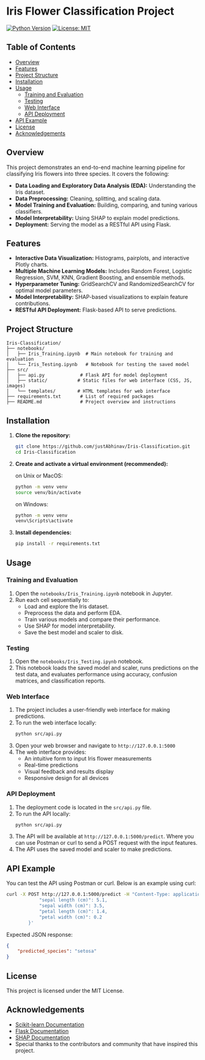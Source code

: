 # Iris Flower Classification Project

[![Python Version](https://img.shields.io/badge/Python-3.9%2B-blue.svg)](https://www.python.org/downloads/)
[![License: MIT](https://img.shields.io/badge/License-MIT-green.svg)](https://opensource.org/license/mit)

## Table of Contents
- [Overview](#overview)
- [Features](#features)
- [Project Structure](#project-structure)
- [Installation](#installation)
- [Usage](#usage)
    - [Training and Evaluation](#training-and-evaluation)
    - [Testing](#testing)
    - [Web Interface](#web-interface)
    - [API Deployment](#api-deployment)
- [API Example](#api-example)
- [License](#license)
- [Acknowledgements](#acknowledgements)

## Overview
This project demonstrates an end-to-end machine learning pipeline for classifying Iris flowers into three species. It covers the following:
- **Data Loading and Exploratory Data Analysis (EDA):** Understanding the Iris dataset.
- **Data Preprocessing:** Cleaning, splitting, and scaling data.
- **Model Training and Evaluation:** Building, comparing, and tuning various classifiers.
- **Model Interpretability:** Using SHAP to explain model predictions.
- **Deployment:** Serving the model as a RESTful API using Flask.

## Features
- **Interactive Data Visualization:** Histograms, pairplots, and interactive Plotly charts.
- **Multiple Machine Learning Models:** Includes Random Forest, Logistic Regression, SVM, KNN, Gradient Boosting, and ensemble methods.
- **Hyperparameter Tuning:** GridSearchCV and RandomizedSearchCV for optimal model parameters.
- **Model Interpretability:** SHAP-based visualizations to explain feature contributions.
- **RESTful API Deployment:** Flask-based API to serve predictions.

## Project Structure
```
Iris-Classification/
├── notebooks/
│   ├── Iris_Training.ipynb  # Main notebook for training and evaluation
│   └── Iris_Testing.ipynb   # Notebook for testing the saved model
├── src/
│   ├── api.py             # Flask API for model deployment
│   ├── static/           # Static files for web interface (CSS, JS, images)
│   └── templates/        # HTML templates for web interface
├── requirements.txt       # List of required packages
├── README.md              # Project overview and instructions
```

## Installation
1. **Clone the repository:**
     ```bash
     git clone https://github.com/justAbhinav/Iris-Classification.git
     cd Iris-Classification
     ```

2. **Create and activate a virtual environment (recommended):**
    
    on Unix or MacOS:
     ```bash
     python -m venv venv
     source venv/bin/activate
     ```
    
    on Windows:
     ```bash
    python -m venv venv
     venv\Scripts\activate 
     ```

3. **Install dependencies:**
     ```bash
     pip install -r requirements.txt
     ```

## Usage

### Training and Evaluation
1. Open the `notebooks/Iris_Training.ipynb` notebook in Jupyter.
2. Run each cell sequentially to:
     - Load and explore the Iris dataset.
     - Preprocess the data and perform EDA.
     - Train various models and compare their performance.
     - Use SHAP for model interpretability.
     - Save the best model and scaler to disk.

### Testing
1. Open the `notebooks/Iris_Testing.ipynb` notebook.
2. This notebook loads the saved model and scaler, runs predictions on the test data, and evaluates performance using accuracy, confusion matrices, and classification reports.

### Web Interface
1. The project includes a user-friendly web interface for making predictions.
2. To run the web interface locally:
     ```bash
     python src/api.py
     ```
3. Open your web browser and navigate to `http://127.0.0.1:5000`
4. The web interface provides:
   - An intuitive form to input Iris flower measurements
   - Real-time predictions
   - Visual feedback and results display
   - Responsive design for all devices

### API Deployment
1. The deployment code is located in the `src/api.py` file.
2. To run the API locally:
     ```bash
     python src/api.py
     ```
3. The API will be available at `http://127.0.0.1:5000/predict`. Where you can use Postman or curl to send a POST request with the input features.
4. The API uses the saved model and scaler to make predictions.

## API Example
You can test the API using Postman or curl. Below is an example using curl:
```bash
curl -X POST http://127.0.0.1:5000/predict -H "Content-Type: application/json" -d '{
            "sepal length (cm)": 5.1,
            "sepal width (cm)": 3.5,
            "petal length (cm)": 1.4,
            "petal width (cm)": 0.2
        }'
```

Expected JSON response:
```json
{
    "predicted_species": "setosa"
}
```

## License
This project is licensed under the MIT License.

## Acknowledgements
- [Scikit-learn Documentation](https://scikit-learn.org/stable/documentation.html)
- [Flask Documentation](https://flask.palletsprojects.com/)
- [SHAP Documentation](https://shap.readthedocs.io/en/latest/)
- Special thanks to the contributors and community that have inspired this project.
